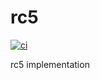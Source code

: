 # rc5
[![ci](https://github.com/emmansun/rc5/actions/workflows/ci.yml/badge.svg)](https://github.com/emmansun/rc5/actions/workflows/ci.yml)

rc5 implementation
